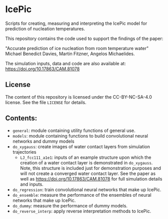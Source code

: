 # IcePic
Scripts for creating, measuring and interpreting the IcePic model for prediction of nucleation temperatures.

This repository contains the code used to support the findings of the paper:

"Accurate prediction of ice nucleation from room temperature water" Michael Benedict Davies, Martin Fitzner, Angelos Michaelides.

The simulation inputs, data and code are also available at: https://doi.org/10.17863/CAM.81078

## License
The content of this repository is licensed under the CC-BY-NC-SA-4.0 license. See the file `LICENSE` for details.

## Contents:
* `general`: module containing utility functions of general use.
* `models`: module containing functions to build convolutional neural networks and dummy models
* `do_xygauss`: create images of water contact layers from simulation trajectories
  * `LJ_fcc111_a1e1`: inputs of an example structure upon which the creation of a water contact layer is demonstrated in `do_xygauss`. Note, this structure is included just for demonstration purposes and will not create a converged water contact layer. See the paper as well as https://doi.org/10.17863/CAM.81078 for full simulation details and inputs.
* `do_regression`: train convolutional neural networks that make up IcePic.
* `do_ensemble`: measure the performance of the ensembles of neural networks that make up IcePic.
* `do_dummy`: measure the performance of dummy models.
* `do_reverse_interp`: apply reverse interpretation methods to IcePic.

